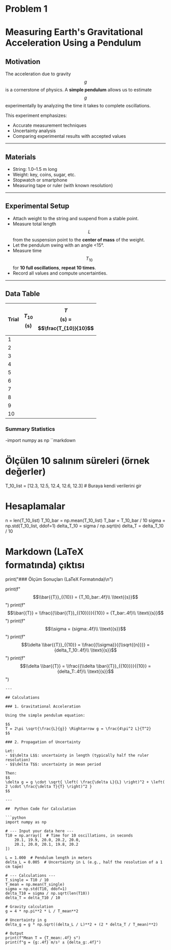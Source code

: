# Problem 1
# Measuring Earth's Gravitational Acceleration Using a Pendulum

## Motivation

The acceleration due to gravity $$g$$ is a cornerstone of physics. A **simple pendulum** allows us to estimate $$g$$ experimentally by analyzing the time it takes to complete oscillations.

This experiment emphasizes:
- Accurate measurement techniques
- Uncertainty analysis
- Comparing experimental results with accepted values

---

## Materials

- String: 1.0–1.5 m long  
- Weight: key, coins, sugar, etc.  
- Stopwatch or smartphone  
- Measuring tape or ruler (with known resolution)

---

## Experimental Setup

- Attach weight to the string and suspend from a stable point.
- Measure total length $$L$$ from the suspension point to the **center of mass** of the weight.
- Let the pendulum swing with an angle <15°.
- Measure time $$T_{10}$$ for **10 full oscillations**, **repeat 10 times**.
- Record all values and compute uncertainties.

---

## Data Table

| Trial | $$T_{10}$$ (s) | $$T$$ (s) = $$\frac{T_{10}}{10}$$ |
|-------|----------------|----------------------------------|
| 1     |                |                                  |
| 2     |                |                                  |
| 3     |                |                                  |
| 4     |                |                                  |
| 5     |                |                                  |
| 6     |                |                                  |
| 7     |                |                                  |
| 8     |                |                                  |
| 9     |                |                                  |
| 10    |                |                                  |

### Summary Statistics

-import numpy as np
``markdown
# Ölçülen 10 salınım süreleri (örnek değerler)
T_10_list = [12.3, 12.5, 12.4, 12.6, 12.3]  # Buraya kendi verilerini gir

# Hesaplamalar
n = len(T_10_list)
T_10_bar = np.mean(T_10_list)
T_bar = T_10_bar / 10
sigma = np.std(T_10_list, ddof=1)
delta_T_10 = sigma / np.sqrt(n)
delta_T = delta_T_10 / 10

# Markdown (LaTeX $$ $$ formatında) çıktısı
print("### Ölçüm Sonuçları (LaTeX Formatında)\n")

print(f"$$\\bar{{T}}_{{10}} = {T_10_bar:.4f}\\ \\text{{s}}$$")
print(f"$$\\bar{{T}} = \\frac{{\\bar{{T}}_{{10}}}}{{10}} = {T_bar:.4f}\\ \\text{{s}}$$")
print(f"$$\\sigma = {sigma:.4f}\\ \\text{{s}}$$")
print(f"$$\\delta \\bar{{T}}_{{10}} = \\frac{{\\sigma}}{{\\sqrt{{n}}}} = {delta_T_10:.4f}\\ \\text{{s}}$$")
print(f"$$\\delta \\bar{{T}} = \\frac{{\\delta \\bar{{T}}_{{10}}}}{{10}} = {delta_T:.4f}\\ \\text{{s}}$$")
```
---

## Calculations

### 1. Gravitational Acceleration

Using the simple pendulum equation:

$$
T = 2\pi \sqrt{\frac{L}{g}} \Rightarrow g = \frac{4\pi^2 L}{T^2}
$$

### 2. Propagation of Uncertainty

Let:
- $$\delta L$$: uncertainty in length (typically half the ruler resolution)
- $$\delta T$$: uncertainty in mean period

Then:
$$
\delta g = g \cdot \sqrt{ \left( \frac{\delta L}{L} \right)^2 + \left( 2 \cdot \frac{\delta T}{T} \right)^2 }
$$

---

##  Python Code for Calculation

```python
import numpy as np

# --- Input your data here ---
T10 = np.array([  # Time for 10 oscillations, in seconds
    20.1, 19.9, 20.0, 20.2, 20.0,
    20.1, 20.0, 20.1, 19.8, 20.2
])

L = 1.000  # Pendulum length in meters
delta_L = 0.005  # Uncertainty in L (e.g., half the resolution of a 1 cm tape)

# --- Calculations ---
T_single = T10 / 10
T_mean = np.mean(T_single)
sigma = np.std(T10, ddof=1)
delta_T10 = sigma / np.sqrt(len(T10))
delta_T = delta_T10 / 10

# Gravity calculation
g = 4 * np.pi**2 * L / T_mean**2

# Uncertainty in g
delta_g = g * np.sqrt((delta_L / L)**2 + (2 * delta_T / T_mean)**2)

# Output
print(f"Mean T = {T_mean:.4f} s")
print(f"g = {g:.4f} m/s² ± {delta_g:.4f}")
```
